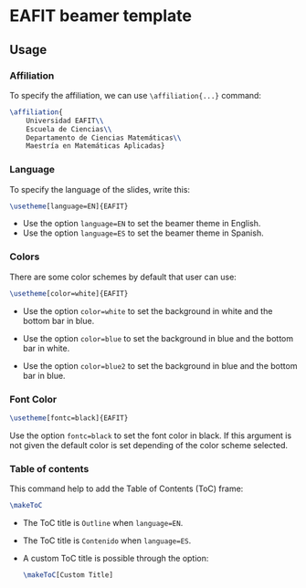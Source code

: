 
# EAFIT beamer template

## Usage

### Affiliation

To specify the affiliation, we can use `\affiliation{...}` command:

```latex
\affiliation{
	Universidad EAFIT\\
	Escuela de Ciencias\\
	Departamento de Ciencias Matemáticas\\
	Maestría en Matemáticas Aplicadas}
```

### Language

To specify the language of the slides, write this:

```latex
\usetheme[language=EN]{EAFIT}
```

- Use the option `language=EN` to set the beamer theme in English.
- Use the option `language=ES` to set the beamer theme in Spanish.

### Colors

There are some color schemes by default that user can use:

```latex
\usetheme[color=white]{EAFIT}
```

- Use the option `color=white` to set the background in white and
the bottom bar in blue.

- Use the option `color=blue` to set the background in blue and
the bottom bar in white.

- Use the option `color=blue2` to set the background in blue and
the bottom bar in blue.


### Font Color

```latex
\usetheme[fontc=black]{EAFIT}
```

Use the option `fontc=black` to set the font color in black. If this
argument is not given the default color is set depending of the
color scheme selected.

### Table of contents

This command help to add the Table of Contents (ToC) frame:

```latex
\makeToC
```

- The ToC title is  `Outline` when `language=EN`.
- The ToC title is  `Contenido` when `language=ES`.
- A custom ToC title is possible through the option:

	```latex
	\makeToC[Custom Title]
	```


